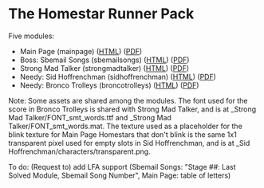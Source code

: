 # The Homestar Runner Pack

Five modules:

* Main Page (mainpage) ([HTML](https://ktane.timwi.de/HTML/Main%20Page.html)) ([PDF](https://ktane.timwi.de/PDF/Main%20Page.pdf))
* Boss: Sbemail Songs (sbemailsongs) ([HTML](https://ktane.timwi.de/HTML/Sbemail%20Songs.html)) ([PDF](https://ktane.timwi.de/PDF/Sbemail%20Songs.pdf))
* Strong Mad Talker (strongmadtalker) ([HTML](https://ktane.timwi.de/HTML/Strong%20Mad%20Talker.html)) ([PDF](https://ktane.timwi.de/PDF/Strong%20Mad%20Talker.pdf))
* Needy: Sid Hoffrenchman (sidhoffrenchman) ([HTML](https://ktane.timwi.de/HTML/Sid%20Hoffrenchman.html)) ([PDF](https://ktane.timwi.de/PDF/Sid%20Hoffrenchman.pdf))
* Needy: Bronco Trolleys (broncotrolleys) ([HTML](https://ktane.timwi.de/HTML/Bronco%20Trolleys.html)) ([PDF](https://ktane.timwi.de/PDF/Bronco%20Trolleys.pdf))

Note: Some assets are shared among the modules.
The font used for the score in Bronco Trolleys is shared with Strong Mad Talker, and is at \_Strong Mad Talker/FONT\_smt\_words.ttf and \_Strong Mad Talker/FONT\_smt\_words.mat.
The texture used as a placeholder for the blink texture for Main Page Homestars that don't blink is the same 1x1 transparent pixel used for empty slots in Sid Hoffrenchman, and is at _Sid Hoffrenchman/characters/transparent.png.

To do: (Request to) add LFA support (Sbemail Songs: "Stage ##: Last Solved Module, Sbemail Song Number", Main Page: table of letters)
